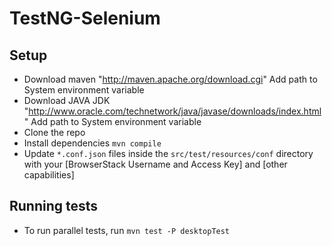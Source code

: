 # TestNG-Selenium

## Setup
* Download maven "http://maven.apache.org/download.cgi"
  Add path to System environment variable
* Download JAVA JDK "http://www.oracle.com/technetwork/java/javase/downloads/index.html"
  Add path to System environment variable
* Clone the repo
* Install dependencies `mvn compile`
* Update `*.conf.json` files inside the `src/test/resources/conf` directory with your [BrowserStack Username and Access Key] and [other capabilities]

## Running tests

- To run parallel tests, run `mvn test -P desktopTest`
  

